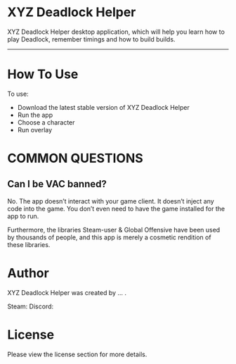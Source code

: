 ﻿# XYZ Deadlock Helper

XYZ Deadlock Helper desktop application, which will help you learn how to play Deadlock, remember timings and how to build builds.

---

# How To Use

To use:

- Download the latest stable version of XYZ Deadlock Helper
- Run the app
- Choose a character
- Run overlay

# COMMON QUESTIONS
## Can I be VAC banned?
No. The app doesn’t interact with your game client. It doesn’t inject any code into the game. You don’t even need to have the game installed for the app to run.

Furthermore, the libraries Steam-user & Global Offensive have been used by thousands of people, and this app is merely a cosmetic rendition of these libraries.

# Author
XYZ Deadlock Helper was created by ... .

Steam: 
Discord: 

# License

Please view the license section for more details.
